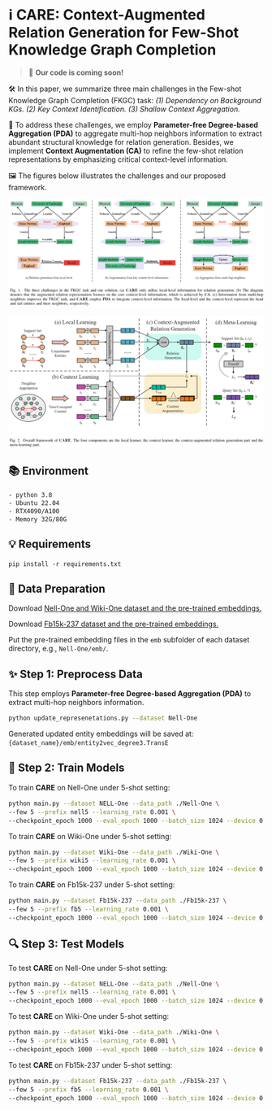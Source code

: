 # ℹ CARE: Context-Augmented Relation Generation for Few-Shot Knowledge Graph Completion

> 📅 **Our code is coming soon!**

🛠 In this paper, we summarize three main challenges in the Few-shot Knowledge Graph Completion (FKGC) task: *(1) Dependency on Background KGs. (2) Key Context Identification. (3) Shallow Context Aggregation.*

🔬 To address these challenges, we employ **Parameter-free Degree-based Aggregation (PDA)** to aggregate multi-hop neighbors information to extract abundant structural knowledge for relation generation. Besides, we implement **Context Augmentation (CA)** to refine the few-shot relation representations by emphasizing critical context-level information.

🖼️ The figures below illustrates the challenges and our proposed framework.

![challenges](./fig/challenges.png)

![framework](./fig/framework.png)

## 📚 Environment

```
- python 3.8
- Ubuntu 22.04
- RTX4090/A100
- Memory 32G/80G
```

## 💡 Requirements

```
pip install -r requirements.txt
```

## 📑 Data Preparation

Download [Nell-One and Wiki-One dataset and the pre-trained embeddings.](https://github.com/xwhan/One-shot-Relational-Learning)

Download [Fb15k-237 dataset and the pre-trained embeddings.](https://github.com/SongW-SW/REFORM)

Put the pre-trained embedding files in the `emb` subfolder of each dataset directory, e.g., `Nell-One/emb/`.

## ✨ Step 1: Preprocess Data

This step employs **Parameter-free Degree-based Aggregation (PDA)** to extract multi-hop neighbors information.

```sh
python update_represenetations.py --dataset Nell-One
```

Generated updated entity embeddings will be saved at: `{dataset_name}/emb/entity2vec_degree3.TransE`

## 🚀 Step 2: Train Models

To train **CARE** on Nell-One under 5-shot setting:

```sh
python main.py --dataset NELL-One --data_path ./Nell-One \
--few 5 --prefix nell5 --learning_rate 0.001 \
--checkpoint_epoch 1000 --eval_epoch 1000 --batch_size 1024 --device 0 --step train
```

To train **CARE** on Wiki-One under 5-shot setting:

```sh
python main.py --dataset Wiki-One --data_path ./Wiki-One \
--few 5 --prefix wiki5 --learning_rate 0.001 \
--checkpoint_epoch 1000 --eval_epoch 1000 --batch_size 1024 --device 0 --step train
```

To train **CARE** on Fb15k-237 under 5-shot setting:

```sh
python main.py --dataset Fb15k-237 --data_path ./Fb15k-237 \
--few 5 --prefix fb5 --learning_rate 0.001 \
--checkpoint_epoch 1000 --eval_epoch 1000 --batch_size 1024 --device 0 --step train
```

##  🔍 Step 3: Test Models

To test **CARE** on Nell-One under 5-shot setting:

```sh
python main.py --dataset NELL-One --data_path ./Nell-One \
--few 5 --prefix nell5 --learning_rate 0.001 \
--checkpoint_epoch 1000 --eval_epoch 1000 --batch_size 1024 --device 0 --step test
```

To test **CARE** on Wiki-One under 5-shot setting:

```sh
python main.py --dataset Wiki-One --data_path ./Wiki-One \
--few 5 --prefix wiki5 --learning_rate 0.001 \
--checkpoint_epoch 1000 --eval_epoch 1000 --batch_size 1024 --device 0 --step test
```

To test **CARE** on Fb15k-237 under 5-shot setting:

```sh
python main.py --dataset Fb15k-237 --data_path ./Fb15k-237 \
--few 5 --prefix fb5 --learning_rate 0.001 \
--checkpoint_epoch 1000 --eval_epoch 1000 --batch_size 1024 --device 0 --step test
```
